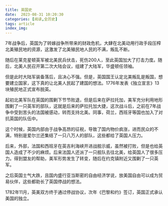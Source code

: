 ```yaml
---
title: 英国史
date:  2023-08-31 10:20:30
categories: [阅读,全历史]
tags: article
index_img: 
---
```

7年战争后，英国为了转嫁战争所带来的财政危机，大肆在北美动用行政手段压榨北美殖民地的资源，这激发了北美殖民地人民的不满，叛乱不断。

随后在莱克星顿英军被北美民兵伏击，死伤200人，至此英国加大了打击力度。随后，北美人民召开第二次大陆会议，组建了大陆军，华盛顿任领袖。

但是此时大陆军装备落后，且决心不强。但是，英国国王认定北美叛乱是叛国，想要建立国家，这下真的让北美人民起了建国的想法。1776年发表《独立宣言》13块殖民地正式宣布脱英。

起初北美军队在英国的围剿下节节败退，但是后来在萨拉托加，美军充分利用地形围剿了一只英军的部队，这就是后来的萨拉托加大捷，这次战斗后，之前在7年战争中受到苦头的法国被感动，转而支持北美。同事，荷兰，西班牙等国也加入了对抗英国的队伍中。

这个时候，英国内部由于战争高昂的征税，导致了国内物价疯涨，进而民众的不满，特别是爱尔兰还集结了一只八万人的部队，这些都给了英国人压力。

后来，外部，法国和西班牙在英吉利海峡开进战舰示威，虽然被打败，但是也给英国人造成了不少的麻烦。后来法国人还派了一只舰队去往北美，给英国人了很多压力。得到盟友的帮助，美军形势发生了转变，随后在约克镇附近又围剿了一只英军。

之后英国士气大跌，且国内盛行亚当斯密的自由经济学说，放美国自由可以成为贸易伙伴，这些都助长了英国停战的想法。

1782年11月，英美双方终于通过停战协议，次年《巴黎和约》签订，英国正式承认美国的独立。